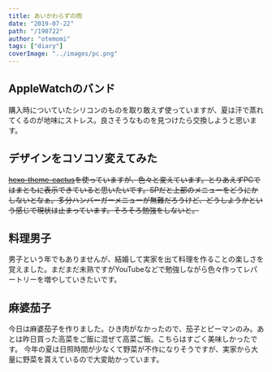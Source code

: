 ```yaml
---
title: あいかわらずの雨
date: "2019-07-22"
path: "/190722"
author: "otemomi"
tags: ["diary"]
coverImage: "../images/pc.png"
---
```


## AppleWatchのバンド
購入時についていたシリコンのものを取り敢えず使っていますが、夏は汗で蒸れてくるのが地味にストレス。良さそうなものを見つけたら交換しようと思います。

## デザインをコソコソ変えてみた
~~[hexo-theme-cactus](https://github.com/probberechts/hexo-theme-cactus)を使っていますが、色々と変えています。とりあえずPCではまともに表示できていると思いたいです。SPだと上部のメニューをどうにかしないとなぁ。多分ハンバーガーメニューが無難だろうけど、どうしようかという感じで現状は止まっています。そろそろ勉強をしないと。~~

## 料理男子
男子という年でもありませんが、結婚して実家を出て料理を作ることの楽しさを覚えました。まだまだ未熟ですがYouTubeなどで勉強しながら色々作ってレパートリーを増やしていきたいです。

## 麻婆茄子
今日は麻婆茄子を作りました。ひき肉がなかったので、茄子とピーマンのみ。あとは昨日買った高菜をご飯に混ぜて高菜ご飯。こちらはすごく美味しかったです。
今年の夏は日照時間が少なくて野菜が不作になりそうですが、実家から大量に野菜を貰えているので大変助かっています。